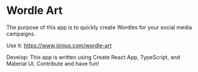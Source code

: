 # Wordle Art

The purpose of this app is to quickly create Wordles for your social media campaigns.

Use it: https://www.jiinjoo.com/wordle-art

Develop: This app is written using Create React App, TypeScript, and Material UI. Contribute and have fun!
